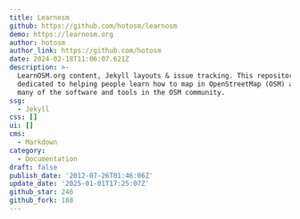```yaml
---
title: Learnosm
github: https://github.com/hotosm/learnosm
demo: https://learnosm.org
author: hotosm
author_link: https://github.com/hotosm
date: 2024-02-18T11:06:07.621Z
description: >-
  LearnOSM.org content, Jekyll layouts & issue tracking. This repository is
  dedicated to helping people learn how to map in OpenStreetMap (OSM) and use
  many of the software and tools in the OSM community.
ssg:
  - Jekyll
css: []
ui: []
cms:
  - Markdown
category:
  - Documentation
draft: false
publish_date: '2012-07-26T01:46:06Z'
update_date: '2025-01-01T17:25:07Z'
github_star: 246
github_fork: 188
---
```

